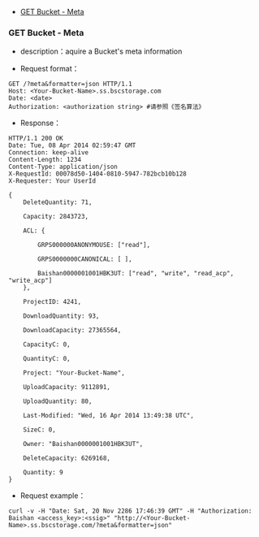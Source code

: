 <!-- mdtoc start -->
- [GET Bucket - Meta](#get-bucket---meta)


<!-- mdtoc end   -->
### GET Bucket - Meta

- description：aquire a Bucket's meta information

- Request format：

```http
GET /?meta&formatter=json HTTP/1.1
Host: <Your-Bucket-Name>.ss.bscstorage.com
Date: <date>
Authorization: <authorization string> #请参照《签名算法》
```

- Response：

```http
HTTP/1.1 200 OK
Date: Tue, 08 Apr 2014 02:59:47 GMT
Connection: keep-alive
Content-Length: 1234
Content-Type: application/json
X-RequestId: 00078d50-1404-0810-5947-782bcb10b128
X-Requester: Your UserId

{
	DeleteQuantity: 71,
	
	Capacity: 2843723,
	
	ACL: {
	
		GRPS000000ANONYMOUSE: ["read"],
		
		GRPS0000000CANONICAL: [ ],
		
		Baishan0000001001HBK3UT: ["read", "write", "read_acp", "write_acp"]
	},
		
	ProjectID: 4241,
	
	DownloadQuantity: 93,
	
	DownloadCapacity: 27365564,
		
	CapacityC: 0,
	
	QuantityC: 0,
	
	Project: "Your-Bucket-Name",
	
	UploadCapacity: 9112891,
	
	UploadQuantity: 80,
	
	Last-Modified: "Wed, 16 Apr 2014 13:49:38 UTC",
	
	SizeC: 0,
	
	Owner: "Baishan0000001001HBK3UT",
	
	DeleteCapacity: 6269168,
	
	Quantity: 9
}
```

- Request example：

```
curl -v -H "Date: Sat, 20 Nov 2286 17:46:39 GMT" -H "Authorization: Baishan <access_key>:<ssig>" "http://<Your-Bucket-Name>.ss.bscstorage.com/?meta&formatter=json"
```
